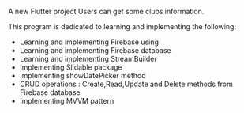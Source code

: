 A new Flutter project
Users can get some clubs information.

This program is dedicated to learning and implementing the following: 
* Learning and implementing Firebase using
* Learning and implementing Firebase database
* Learning and implementing StreamBuilder
* Implementing Slidable package
* Implementing showDatePicker method
* CRUD operations : Create,Read,Update and Delete methods from Firebase database
* Implementing MVVM pattern
